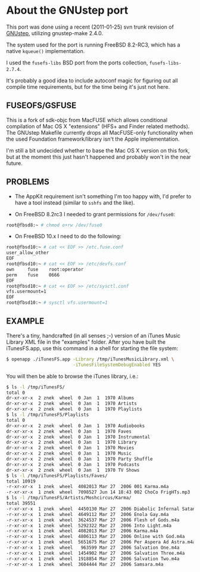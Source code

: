 # About the GNUstep port

This port was done using a recent (2011-01-25) svn trunk revision of
[GNUstep](http://www.gnustep.org/), utilizing gnustep-make 2.4.0.

The system used for the port is running FreeBSD 8.2-RC3,
which has a native `kqueue()` implementation.

I used the `fusefs-libs` BSD port from the ports collection,
`fusefs-libs-2.7.4`.

It's probably a good idea to include autoconf magic for figuring out all
compile time requirements, but for the time being it's just not here.

## FUSEOFS/GSFUSE

This is a fork of sdk-objc from MacFUSE which allows conditional compilation
of Mac OS X "extensions" (HFS+ and Finder related methods).
The GNUstep Makefile currently drops all MacFUSE-only functionality when the
used Foundation framework/library isn't the Apple implementation.

I'm still a bit undecided whether to base the Mac OS X version on this fork,
but at the moment this just hasn't happened and probably won't in the near
future.

## PROBLEMS

- The AppKit requirement isn't something I'm too happy with, I'd prefer to
  have a tool instead (similar to `sshfs` and the like).

- On FreeBSD 8.2rc3 I needed to grant permissions for `/dev/fuse0`:
```sh
root@fbsd8:~ # chmod o+rw /dev/fuse0
```

- On FreeBSD 10.x I need to do the following:
```sh
root@fbsd10:~ # cat << EOF >> /etc.fuse.conf
user_allow_other
EOF
root@fbsd10:~ # cat << EOF >> /etc/devfs.conf
own     fuse    root:operator
perm    fuse    0666
EOF
root@fbsd10:~ # cat << EOF >> /etc/sysctl.conf
vfs.usermount=1
EOF
root@fbsd10:~ # sysctl vfs.usermount=1
```

## EXAMPLE

There's a tiny, handcrafted (in all senses ;-) version of an iTunes Music
Library XML file in the "examples" folder. After you have built the
iTunesFS.app, use this command in a shell for starting the file system:

```sh
$ openapp ./iTunesFS.app -Library /tmp/iTunesMusicLibrary.xml \
						 -iTunesFileSystemDebugEnabled YES
```

You will then be able to browse the iTunes library, i.e.:

```sh
$ ls -l /tmp/iTunesFS/
total 0
dr-xr-xr-x  2 znek  wheel  0 Jan  1  1970 Albums
dr-xr-xr-x  2 znek  wheel  0 Jan  1  1970 Artists
dr-xr-xr-x  2 znek  wheel  0 Jan  1  1970 Playlists
$ ls -l /tmp/iTunesFS/Playlists
total 0
dr-xr-xr-x  2 znek  wheel  0 Jan  1  1970 Audiobooks
dr-xr-xr-x  2 znek  wheel  0 Jan  1  1970 Faves
dr-xr-xr-x  2 znek  wheel  0 Jan  1  1970 Instrumental
dr-xr-xr-x  2 znek  wheel  0 Jan  1  1970 Library
dr-xr-xr-x  2 znek  wheel  0 Jan  1  1970 Movies
dr-xr-xr-x  2 znek  wheel  0 Jan  1  1970 Music
dr-xr-xr-x  2 znek  wheel  0 Jan  1  1970 Party Shuffle
dr-xr-xr-x  2 znek  wheel  0 Jan  1  1970 Podcasts
dr-xr-xr-x  2 znek  wheel  0 Jan  1  1970 TV Shows
$ ls -l /tmp/iTunesFS/Playlists/Faves/
total 10919
-r-xr-xr-x  1 znek  wheel  4082013 Mar 27  2006 001 Karma.m4a
-r-xr-xr-x  1 znek  wheel  7098527 Jun 14 18:43 002 ChoCo FrigHTs.mp3
$ ls -l /tmp/iTunesFS/Artists/Moshcircus/Karma/
total 39551
-r-xr-xr-x  1 znek  wheel  4450130 Mar 27  2006 Diabolic Infernal Satan.m4a
-r-xr-xr-x  1 znek  wheel  4649112 Mar 27  2006 Enola Gay.m4a
-r-xr-xr-x  1 znek  wheel  3624537 Mar 27  2006 Flesh of Gods.m4a
-r-xr-xr-x  1 znek  wheel  5292322 Mar 27  2006 Into Light.m4a
-r-xr-xr-x  1 znek  wheel  4082013 Mar 27  2006 Karma.m4a
-r-xr-xr-x  1 znek  wheel  4806113 Mar 27  2006 Online with God.m4a
-r-xr-xr-x  1 znek  wheel  5651675 Mar 27  2006 Per Aspera Ad Astra.m4a
-r-xr-xr-x  1 znek  wheel   963599 Mar 27  2006 Salvation One.m4a
-r-xr-xr-x  1 znek  wheel  1454902 Mar 27  2006 Salvation Three.m4a
-r-xr-xr-x  1 znek  wheel  1918854 Mar 27  2006 Salvation Two.m4a
-r-xr-xr-x  1 znek  wheel  3604444 Mar 27  2006 Samsara.m4a
```
